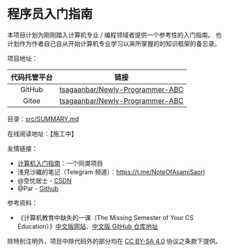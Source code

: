 # 程序员入门指南

本项目计划为刚刚踏入计算机专业 / 编程领域者提供一个参考性的入门指南。
也计划作为作者自己自从开始计算机专业学习以来所掌握的的知识框架的备忘录。

项目地址：

|代码托管平台|链接|
|:---:|:---:|
|GitHub|[tsagaanbar/Newly-Programmer-ABC](https://github.com/tsagaanbar/Newly-Programmer-ABC)|
|Gitee|[tsagaanbar/Newly-Programmer-ABC](https://gitee.com/tsagaanbar/Newly-Programmer-ABC)|

目录：[src/SUMMARY.md](src/SUMMARY.md)

在线阅读地址：【施工中】

友情链接：

- [计算机入门指南](https://github.com/Computer-Literacy-Primer/Computer-Literacy-Primer)：一个同类项目
- 浅見沙織的笔记（Telegram 频道）：https://t.me/NoteOfAsamiSaori
- @空忧居士 - [CSDN](https://me.csdn.net/qq_45871272)
- @Par - [Github](https://github.com/ouoqwq1)

参考资料：

- 《计算机教育中缺失的一课（The Missing Semester of Your CS Education）》[中文版网站](https://missing-semester-cn.github.io/)、[中文版 GitHub 仓库地址](https://github.com/missing-semester-cn/missing-semester-cn.github.io)

除特别注明外，项目中除代码外的部分均在 [CC BY-SA 4.0](https://creativecommons.org/licenses/by-sa/4.0/deed.zh) 协议之条款下提供。

